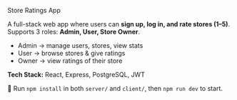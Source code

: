 Store Ratings App

A full-stack web app where users can **sign up, log in, and rate stores (1–5)**.  
Supports 3 roles: **Admin, User, Store Owner**.  
- Admin → manage users, stores, view stats  
- User → browse stores & give ratings  
- Owner → view ratings of their store  

**Tech Stack:** React, Express, PostgreSQL, JWT  

🚀 Run `npm install` in both `server/` and `client/`, then `npm run dev` to start.  
